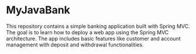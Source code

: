 # MyJavaBank
This repository contains a simple banking application built with Spring MVC. The goal is to learn how to deploy a web app using the Spring MVC architecture. The app includes basic features like customer and account management with deposit and withdrawal functionalities.
